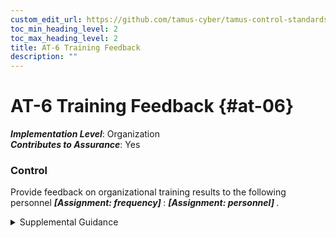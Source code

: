 ```yaml
---
custom_edit_url: https://github.com/tamus-cyber/tamus-control-standards/tree/main/content/tamus.edu/TAMUS_profile.xml
toc_min_heading_level: 2
toc_max_heading_level: 2
title: AT-6 Training Feedback
description: ""
---
```


# AT-6 Training Feedback {#at-06}

_**Implementation Level**_: Organization\
_**Contributes to Assurance**_: Yes

### Control

Provide feedback on organizational training results to the following personnel <strong title="at-06_odp.01"> <em>[Assignment: frequency]</em> </strong>: <strong title="at-06_odp.02"> <em>[Assignment: personnel]</em> </strong>.

<details>
  <summary>Supplemental Guidance</summary>

Training feedback includes awareness training results and role-based training results. Training results, especially failures of personnel in critical roles, can be indicative of a potentially serious problem. Therefore, it is important that senior managers are made aware of such situations so that they can take appropriate response actions. Training feedback supports the evaluation and update of organizational training described in <a xmlns="http://csrc.nist.gov/ns/oscal/1.0" href="#at-2_smt.b">AT-2b</a> and <a xmlns="http://csrc.nist.gov/ns/oscal/1.0" href="#at-3_smt.b">AT-3b</a>.

</details>

